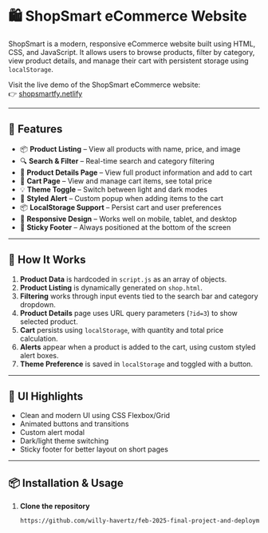 # 🛍️ ShopSmart eCommerce Website

ShopSmart is a modern, responsive eCommerce website built using HTML, CSS, and JavaScript. It allows users to browse products, filter by category, view product details, and manage their cart with persistent storage using `localStorage`.

Visit the live demo of the ShopSmart eCommerce website:  
👉 [shopsmartfy.netlify](https://shopsmartfy.netlify.app/)

---

## 🚀 Features

- 📦 **Product Listing** – View all products with name, price, and image
- 🔍 **Search & Filter** – Real-time search and category filtering
- 📄 **Product Details Page** – View full product information and add to cart
- 🛒 **Cart Page** – View and manage cart items, see total price
- 💡 **Theme Toggle** – Switch between light and dark modes
- 🔔 **Styled Alert** – Custom popup when adding items to the cart
- 📦 **LocalStorage Support** – Persist cart and user preferences
- 📱 **Responsive Design** – Works well on mobile, tablet, and desktop
- 📌 **Sticky Footer** – Always positioned at the bottom of the screen

---

## 🧩 How It Works

1. **Product Data** is hardcoded in `script.js` as an array of objects.
2. **Product Listing** is dynamically generated on `shop.html`.
3. **Filtering** works through input events tied to the search bar and category dropdown.
4. **Product Details** page uses URL query parameters (`?id=3`) to show selected product.
5. **Cart** persists using `localStorage`, with quantity and total price calculation.
6. **Alerts** appear when a product is added to the cart, using custom styled alert boxes.
7. **Theme Preference** is saved in `localStorage` and toggled with a button.

---

## 🎨 UI Highlights

- Clean and modern UI using CSS Flexbox/Grid
- Animated buttons and transitions
- Custom alert modal
- Dark/light theme switching
- Sticky footer for better layout on short pages

---

## 📦 Installation & Usage

1. **Clone the repository**
   ```bash
   https://github.com/willy-havertz/feb-2025-final-project-and-deployment-willy-havertz.git
   ```
